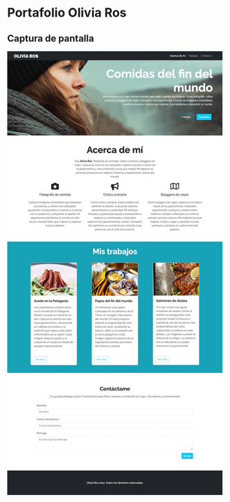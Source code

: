 # Portafolio Olivia Ros


## Captura de pantalla

![Imagen versión escritorio](/captura/landing.jpg)
